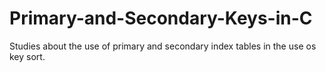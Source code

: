 # Primary-and-Secondary-Keys-in-C
Studies about the use of primary and secondary index tables in the use os key sort.
